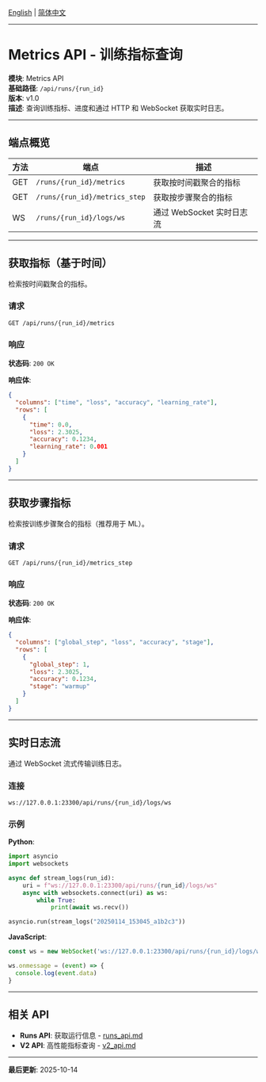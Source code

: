 [English](../en/metrics_api.md) | [简体中文](metrics_api.md)

---

# Metrics API - 训练指标查询

**模块**: Metrics API  
**基础路径**: `/api/runs/{run_id}`  
**版本**: v1.0  
**描述**: 查询训练指标、进度和通过 HTTP 和 WebSocket 获取实时日志。

---

## 端点概览

| 方法 | 端点 | 描述 |
|------|------|------|
| GET | `/runs/{run_id}/metrics` | 获取按时间戳聚合的指标 |
| GET | `/runs/{run_id}/metrics_step` | 获取按步骤聚合的指标 |
| WS | `/runs/{run_id}/logs/ws` | 通过 WebSocket 实时日志流 |

---

## 获取指标（基于时间）

检索按时间戳聚合的指标。

### 请求

```http
GET /api/runs/{run_id}/metrics
```

### 响应

**状态码**: `200 OK`

**响应体**:
```json
{
  "columns": ["time", "loss", "accuracy", "learning_rate"],
  "rows": [
    {
      "time": 0.0,
      "loss": 2.3025,
      "accuracy": 0.1234,
      "learning_rate": 0.001
    }
  ]
}
```

---

## 获取步骤指标

检索按训练步骤聚合的指标（推荐用于 ML）。

### 请求

```http
GET /api/runs/{run_id}/metrics_step
```

### 响应

**状态码**: `200 OK`

**响应体**:
```json
{
  "columns": ["global_step", "loss", "accuracy", "stage"],
  "rows": [
    {
      "global_step": 1,
      "loss": 2.3025,
      "accuracy": 0.1234,
      "stage": "warmup"
    }
  ]
}
```

---

## 实时日志流

通过 WebSocket 流式传输训练日志。

### 连接

```
ws://127.0.0.1:23300/api/runs/{run_id}/logs/ws
```

### 示例

**Python**:
```python
import asyncio
import websockets

async def stream_logs(run_id):
    uri = f"ws://127.0.0.1:23300/api/runs/{run_id}/logs/ws"
    async with websockets.connect(uri) as ws:
        while True:
            print(await ws.recv())

asyncio.run(stream_logs("20250114_153045_a1b2c3"))
```

**JavaScript**:
```javascript
const ws = new WebSocket('ws://127.0.0.1:23300/api/runs/{run_id}/logs/ws')

ws.onmessage = (event) => {
  console.log(event.data)
}
```

---

## 相关 API

- **Runs API**: 获取运行信息 - [runs_api.md](runs_api.md)
- **V2 API**: 高性能指标查询 - [v2_api.md](v2_api.md)

---

**最后更新**: 2025-10-14

